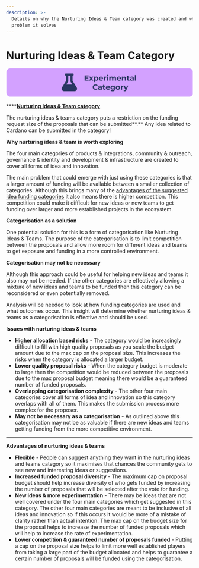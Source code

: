 ```yaml
---
description: >-
  Details on why the Nurturing Ideas & Team category was created and what
  problem it solves
---
```


# Nurturing Ideas & Team Category

![](../.gitbook/assets/experimental-categories.png)

****[**Nurturing Ideas & Team category**](https://docs.catalystcontributors.org/catalyst-funding-categories/funding-categories/nurturing-ideas-and-teams)

The nurturing ideas & teams category puts a restriction on the funding request size of the proposals that can be submitted**.** Any idea related to Cardano can be submitted in the category!



**Why nurturing ideas & team is worth exploring**

The four main categories of products & integrations, community & outreach, governance & identity and development & infrastructure are created to cover all forms of idea and innovation.

The main problem that could emerge with just using these categories is that a larger amount of funding will be available between a smaller collection of categories. Although this brings many of the [advantages of the suggested idea funding categories](broken-reference) it also means there is higher competition. This competition could make it difficult for new ideas or new teams to get funding over larger and more established projects in the ecosystem.



**Categorisation as a solution**

One potential solution for this is a form of categorisation like Nurturing Ideas & Teams. The purpose of the categorisation is to limit competition between the proposals and allow more room for different ideas and teams to get exposure and funding in a more controlled environment.



**Categorisation may not be necessary**

Although this approach could be useful for helping new ideas and teams it also may not be needed. If the other categories are effectively allowing a mixture of new ideas and teams to be funded then this category can be reconsidered or even potentially removed.

Analysis will be needed to look at how funding categories are used and what outcomes occur. This insight will determine whether nurturing ideas & teams as a categorisation is effective and should be used.



**Issues with nurturing ideas & teams**

* **Higher allocation based risks** - The category would be increasingly difficult to fill with high quality proposals as you scale the budget amount due to the max cap on the proposal size. This increases the risks when the category is allocated a larger budget.&#x20;
* **Lower quality proposal risks** - When the category budget is moderate to large then the competition would be reduced between the proposals due to the max proposal budget meaning there would be a guaranteed number of funded proposals.
* **Overlapping categorisation complexity** - The other four main categories cover all forms of idea and innovation so this category overlaps with all of them. This makes the submission process more complex for the proposer.
* **May not be necessary as a categorisation** - As outlined above this categorisation may not be as valuable if there are new ideas and teams getting funding from the more competitive environment.

****

**Advantages of nurturing ideas & teams**

* **Flexible** - People can suggest anything they want in the nurturing ideas and teams category so it maximises that chances the community gets to see new and interesting ideas or suggestions.
* **Increased funded proposal diversity** - The maximum cap on proposal budget should help increase diversity of who gets funded by increasing the number of proposals that will be selected after the vote for funding.
* **New ideas & more experimentation** - There may be ideas that are not well covered under the four main categories which get suggested in this category. The other four main categories are meant to be inclusive of all ideas and innovation so if this occurs it would be more of a mistake of clarity rather than actual intention. The max cap on the budget size for the proposal helps to increase the number of funded proposals which will help to increase the rate of experimentation.
* **Lower competition & guaranteed number of proposals funded** - Putting a cap on the proposal size helps to limit more well established players from taking a large part of the budget allocated and helps to guarantee a certain number of proposals will be funded using the categorisation. &#x20;
